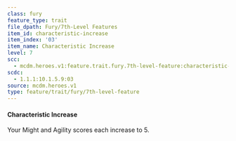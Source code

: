 ```yaml
---
class: fury
feature_type: trait
file_dpath: Fury/7th-Level Features
item_id: characteristic-increase
item_index: '03'
item_name: Characteristic Increase
level: 7
scc:
  - mcdm.heroes.v1:feature.trait.fury.7th-level-feature:characteristic-increase
scdc:
  - 1.1.1:10.1.5.9:03
source: mcdm.heroes.v1
type: feature/trait/fury/7th-level-feature
---
```


#### Characteristic Increase

Your Might and Agility scores each increase to 5.
